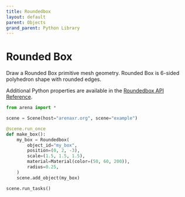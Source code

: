 ```yaml
---
title: Roundedbox
layout: default
parent: Objects
grand_parent: Python Library
---
```


# Rounded Box

Draw a Rounded Box primitive mesh geometry. Rounded Box is 6-sided polyhedron shape with rounded edges.

Additional Python properties are available in the [Roundedbox API Reference](/content/python-api/objects/roundedbox).

```python
from arena import *

scene = Scene(host="arenaxr.org", scene="example")

@scene.run_once
def make_box():
    my_box = Roundedbox(
        object_id="my_box",
        position=(0, 2, -3),
        scale=(1.5, 1.5, 1.5),
        material=Material(color=(50, 60, 200)),
        radius=0.25,
    )
    scene.add_object(my_box)

scene.run_tasks()
```
